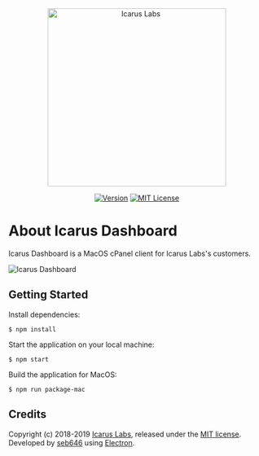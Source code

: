 <div align="center"><img src="https://icaruslabs.io/images/logo-gold.png" alt="Icarus Labs" width="350"/>

[![Version](https://img.shields.io/badge/version-1.0.0-brightgreen.svg "Version")](https://github.com/icaruslabs/icarus-dashboard/releasesd) [![MIT License](https://img.shields.io/badge/license-MIT-blue.svg "MIT License")](https://github.com/icaruslabs/icarus-dashboard/blob/master/LICENSE)
</div>

# About Icarus Dashboard
Icarus Dashboard is a MacOS cPanel client for Icarus Labs's customers.

![Icarus Dashboard](https://icaruslabs.io/images/screenshots/dashboard.png)

## Getting Started
Install dependencies:
```
$ npm install
```
Start the application on your local machine:

```
$ npm start
```
 
Build the application for MacOS:
```
$ npm run package-mac
```

## Credits
Copyright (c) 2018-2019 [Icarus Labs](https://icaruslabs.io), released under the [MIT license](https://github.com/icaruslabs/icarus-desktop/blob/master/LICENSE). Developed by [seb646](https://github.com/seb646) using [Electron](https://electronjs.org).
